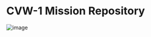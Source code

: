 # CVW-1 Mission Repository
![image](https://github.com/user-attachments/assets/64ce3669-4987-4fdc-bb84-32d4e2f92fda)
